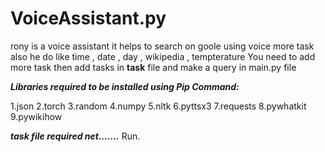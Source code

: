 # VoiceAssistant.py

rony is a voice assistant it helps to search on goole using voice more task also he do like time , date , day , wikipedia , tempterature
You need to add more task then add tasks in **task** file and make a query in main.py file 

***Libraries required to be installed using Pip Command:***

1.json
2.torch
3.random
4.numpy
5.nltk
6.pyttsx3
7.requests
8.pywhatkit
9.pywikihow

***task file required net.......***
Run.


